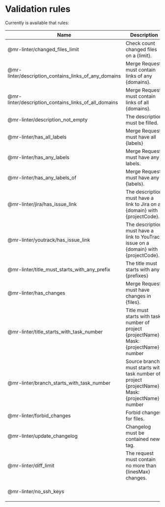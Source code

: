 # Validation rules

Currently is available that rules:

| Name | Description | Parameters |
| ------------ | ------------ | ------------ |
| @mr-linter/changed_files_limit | Check count changed files on a {limit}. | `limit` - integer   <br/>  |
| @mr-linter/description_contains_links_of_any_domains | Merge Request must contain links of any {domains}. | `domains` - array  of strings   <br/>  |
| @mr-linter/description_contains_links_of_all_domains | Merge Request must contain links of all {domains}. | `domains` - array  of strings   <br/>  |
| @mr-linter/description_not_empty | The description must be filled. | None  |
| @mr-linter/has_all_labels | Merge Request must have all {labels} | `labels` - array  of strings   <br/>  |
| @mr-linter/has_any_labels | Merge Request must have any labels. | None  |
| @mr-linter/has_any_labels_of | Merge Request must have any {labels}. | `labels` - array  of strings   <br/>  |
| @mr-linter/jira/has_issue_link | The description must have a link to Jira on a {domain} with {projectCode}. | `domain` - string   <br/>  `projectCode` - string   <br/>  |
| @mr-linter/youtrack/has_issue_link | The description must have a link to YouTrack issue on a {domain} with {projectCode}. | `domain` - string   <br/>  `projectCode` - string   <br/>  |
| @mr-linter/title_must_starts_with_any_prefix | The title must starts with any {prefixes} | `prefixes` - array  of strings   <br/>  |
| @mr-linter/has_changes | Merge Request must have changes in {files}. | `changes` - array  of objects   <br/>  |
| @mr-linter/title_starts_with_task_number | Title must starts with task number of project {projectName}. Mask: {projectName}-number | `projectName` - string   <br/>  |
| @mr-linter/branch_starts_with_task_number | Source branch must starts with task number of project {projectName}. Mask: {projectName}-number | `projectName` - string   <br/>  |
| @mr-linter/forbid_changes | Forbid changes for files. | `files` - array  of strings   <br/>  |
| @mr-linter/update_changelog | Changelog must be contained new tag. | `file` - string   <br/>  `tags` - object   <br/>  |
| @mr-linter/diff_limit | The request must contain no more than {linesMax} changes. | `linesMax` - integer   <br/>  `fileLinesMax` - integer   <br/>  |
| @mr-linter/no_ssh_keys |  | `sshKeyFinder` -    <br/>  `stopOnFirstFailure` - boolean   <br/>  |
